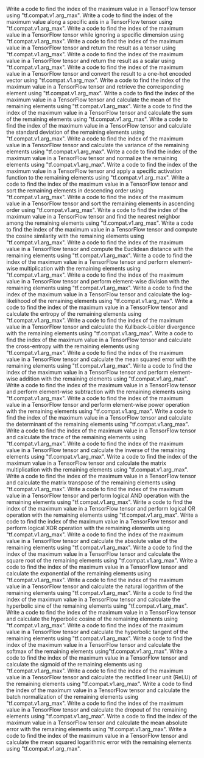 Write a code to find the index of the maximum value in a TensorFlow tensor using "tf.compat.v1.arg_max".
Write a code to find the index of the maximum value along a specific axis in a TensorFlow tensor using "tf.compat.v1.arg_max".
Write a code to find the index of the maximum value in a TensorFlow tensor while ignoring a specific dimension using "tf.compat.v1.arg_max".
Write a code to find the index of the maximum value in a TensorFlow tensor and return the result as a tensor using "tf.compat.v1.arg_max".
Write a code to find the index of the maximum value in a TensorFlow tensor and return the result as a scalar using "tf.compat.v1.arg_max".
Write a code to find the index of the maximum value in a TensorFlow tensor and convert the result to a one-hot encoded vector using "tf.compat.v1.arg_max".
Write a code to find the index of the maximum value in a TensorFlow tensor and retrieve the corresponding element using "tf.compat.v1.arg_max".
Write a code to find the index of the maximum value in a TensorFlow tensor and calculate the mean of the remaining elements using "tf.compat.v1.arg_max".
Write a code to find the index of the maximum value in a TensorFlow tensor and calculate the sum of the remaining elements using "tf.compat.v1.arg_max".
Write a code to find the index of the maximum value in a TensorFlow tensor and calculate the standard deviation of the remaining elements using "tf.compat.v1.arg_max".
Write a code to find the index of the maximum value in a TensorFlow tensor and calculate the variance of the remaining elements using "tf.compat.v1.arg_max".
Write a code to find the index of the maximum value in a TensorFlow tensor and normalize the remaining elements using "tf.compat.v1.arg_max".
Write a code to find the index of the maximum value in a TensorFlow tensor and apply a specific activation function to the remaining elements using "tf.compat.v1.arg_max".
Write a code to find the index of the maximum value in a TensorFlow tensor and sort the remaining elements in descending order using "tf.compat.v1.arg_max".
Write a code to find the index of the maximum value in a TensorFlow tensor and sort the remaining elements in ascending order using "tf.compat.v1.arg_max".
Write a code to find the index of the maximum value in a TensorFlow tensor and find the nearest neighbor among the remaining elements using "tf.compat.v1.arg_max".
Write a code to find the index of the maximum value in a TensorFlow tensor and compute the cosine similarity with the remaining elements using "tf.compat.v1.arg_max".
Write a code to find the index of the maximum value in a TensorFlow tensor and compute the Euclidean distance with the remaining elements using "tf.compat.v1.arg_max".
Write a code to find the index of the maximum value in a TensorFlow tensor and perform element-wise multiplication with the remaining elements using "tf.compat.v1.arg_max".
Write a code to find the index of the maximum value in a TensorFlow tensor and perform element-wise division with the remaining elements using "tf.compat.v1.arg_max".
Write a code to find the index of the maximum value in a TensorFlow tensor and calculate the log-likelihood of the remaining elements using "tf.compat.v1.arg_max".
Write a code to find the index of the maximum value in a TensorFlow tensor and calculate the entropy of the remaining elements using "tf.compat.v1.arg_max".
Write a code to find the index of the maximum value in a TensorFlow tensor and calculate the Kullback-Leibler divergence with the remaining elements using "tf.compat.v1.arg_max".
Write a code to find the index of the maximum value in a TensorFlow tensor and calculate the cross-entropy with the remaining elements using "tf.compat.v1.arg_max".
Write a code to find the index of the maximum value in a TensorFlow tensor and calculate the mean squared error with the remaining elements using "tf.compat.v1.arg_max".
Write a code to find the index of the maximum value in a TensorFlow tensor and perform element-wise addition with the remaining elements using "tf.compat.v1.arg_max".
Write a code to find the index of the maximum value in a TensorFlow tensor and perform element-wise subtraction with the remaining elements using "tf.compat.v1.arg_max".
Write a code to find the index of the maximum value in a TensorFlow tensor and perform element-wise power operation with the remaining elements using "tf.compat.v1.arg_max".
Write a code to find the index of the maximum value in a TensorFlow tensor and calculate the determinant of the remaining elements using "tf.compat.v1.arg_max".
Write a code to find the index of the maximum value in a TensorFlow tensor and calculate the trace of the remaining elements using "tf.compat.v1.arg_max".
Write a code to find the index of the maximum value in a TensorFlow tensor and calculate the inverse of the remaining elements using "tf.compat.v1.arg_max".
Write a code to find the index of the maximum value in a TensorFlow tensor and calculate the matrix multiplication with the remaining elements using "tf.compat.v1.arg_max".
Write a code to find the index of the maximum value in a TensorFlow tensor and calculate the matrix transpose of the remaining elements using "tf.compat.v1.arg_max".
Write a code to find the index of the maximum value in a TensorFlow tensor and perform logical AND operation with the remaining elements using "tf.compat.v1.arg_max".
Write a code to find the index of the maximum value in a TensorFlow tensor and perform logical OR operation with the remaining elements using "tf.compat.v1.arg_max".
Write a code to find the index of the maximum value in a TensorFlow tensor and perform logical XOR operation with the remaining elements using "tf.compat.v1.arg_max".
Write a code to find the index of the maximum value in a TensorFlow tensor and calculate the absolute value of the remaining elements using "tf.compat.v1.arg_max".
Write a code to find the index of the maximum value in a TensorFlow tensor and calculate the square root of the remaining elements using "tf.compat.v1.arg_max".
Write a code to find the index of the maximum value in a TensorFlow tensor and calculate the exponential of the remaining elements using "tf.compat.v1.arg_max".
Write a code to find the index of the maximum value in a TensorFlow tensor and calculate the natural logarithm of the remaining elements using "tf.compat.v1.arg_max".
Write a code to find the index of the maximum value in a TensorFlow tensor and calculate the hyperbolic sine of the remaining elements using "tf.compat.v1.arg_max".
Write a code to find the index of the maximum value in a TensorFlow tensor and calculate the hyperbolic cosine of the remaining elements using "tf.compat.v1.arg_max".
Write a code to find the index of the maximum value in a TensorFlow tensor and calculate the hyperbolic tangent of the remaining elements using "tf.compat.v1.arg_max".
Write a code to find the index of the maximum value in a TensorFlow tensor and calculate the softmax of the remaining elements using"tf.compat.v1.arg_max".
Write a code to find the index of the maximum value in a TensorFlow tensor and calculate the sigmoid of the remaining elements using "tf.compat.v1.arg_max".
Write a code to find the index of the maximum value in a TensorFlow tensor and calculate the rectified linear unit (ReLU) of the remaining elements using "tf.compat.v1.arg_max".
Write a code to find the index of the maximum value in a TensorFlow tensor and calculate the batch normalization of the remaining elements using "tf.compat.v1.arg_max".
Write a code to find the index of the maximum value in a TensorFlow tensor and calculate the dropout of the remaining elements using "tf.compat.v1.arg_max".
Write a code to find the index of the maximum value in a TensorFlow tensor and calculate the mean absolute error with the remaining elements using "tf.compat.v1.arg_max".
Write a code to find the index of the maximum value in a TensorFlow tensor and calculate the mean squared logarithmic error with the remaining elements using "tf.compat.v1.arg_max".